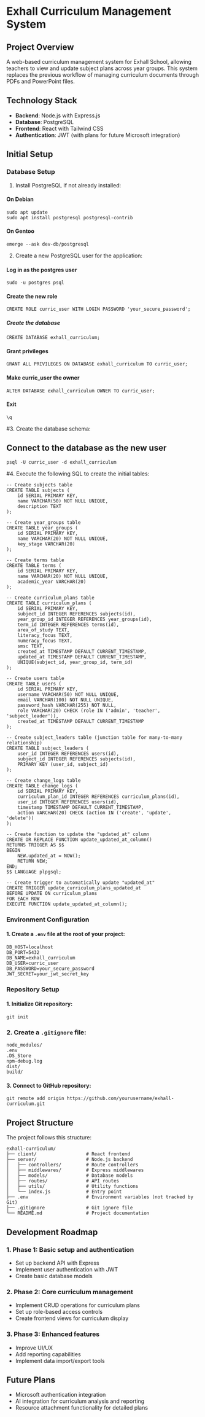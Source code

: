 # Exhall Curriculum Management System

## Project Overview
A web-based curriculum management system for Exhall School, allowing teachers to view and update subject plans across year groups. This system replaces the previous workflow of managing curriculum documents through PDFs and PowerPoint files.

## Technology Stack
- **Backend**: Node.js with Express.js
- **Database**: PostgreSQL
- **Frontend**: React with Tailwind CSS
- **Authentication**: JWT (with plans for future Microsoft integration)

## Initial Setup

### Database Setup

1. Install PostgreSQL if not already installed:

#### On Debian
```
sudo apt update
sudo apt install postgresql postgresql-contrib
```
#### On Gentoo
```
emerge --ask dev-db/postgresql
```
2. Create a new PostgreSQL user for the application:

#### Log in as the postgres user
```
sudo -u postgres psql
```
#### Create the new role
```
CREATE ROLE curric_user WITH LOGIN PASSWORD 'your_secure_password';
```
##### Create the database
```
CREATE DATABASE exhall_curriculum;
```
#### Grant privileges
```
GRANT ALL PRIVILEGES ON DATABASE exhall_curriculum TO curric_user;
```
#### Make curric_user the owner
```
ALTER DATABASE exhall_curriculum OWNER TO curric_user;
```
#### Exit
```
\q
```

#3. Create the database schema:

## Connect to the database as the new user
```
psql -U curric_user -d exhall_curriculum
```
#4. Execute the following SQL to create the initial tables:
```
-- Create subjects table
CREATE TABLE subjects (
    id SERIAL PRIMARY KEY,
    name VARCHAR(50) NOT NULL UNIQUE,
    description TEXT
);

-- Create year_groups table
CREATE TABLE year_groups (
    id SERIAL PRIMARY KEY,
    name VARCHAR(20) NOT NULL UNIQUE,
    key_stage VARCHAR(20)
);

-- Create terms table
CREATE TABLE terms (
    id SERIAL PRIMARY KEY,
    name VARCHAR(20) NOT NULL UNIQUE,
    academic_year VARCHAR(20)
);

-- Create curriculum_plans table
CREATE TABLE curriculum_plans (
    id SERIAL PRIMARY KEY,
    subject_id INTEGER REFERENCES subjects(id),
    year_group_id INTEGER REFERENCES year_groups(id),
    term_id INTEGER REFERENCES terms(id),
    area_of_study TEXT,
    literacy_focus TEXT,
    numeracy_focus TEXT,
    smsc TEXT,
    created_at TIMESTAMP DEFAULT CURRENT_TIMESTAMP,
    updated_at TIMESTAMP DEFAULT CURRENT_TIMESTAMP,
    UNIQUE(subject_id, year_group_id, term_id)
);

-- Create users table
CREATE TABLE users (
    id SERIAL PRIMARY KEY,
    username VARCHAR(50) NOT NULL UNIQUE,
    email VARCHAR(100) NOT NULL UNIQUE,
    password_hash VARCHAR(255) NOT NULL,
    role VARCHAR(20) CHECK (role IN ('admin', 'teacher', 'subject_leader')),
    created_at TIMESTAMP DEFAULT CURRENT_TIMESTAMP
);

-- Create subject_leaders table (junction table for many-to-many relationship)
CREATE TABLE subject_leaders (
    user_id INTEGER REFERENCES users(id),
    subject_id INTEGER REFERENCES subjects(id),
    PRIMARY KEY (user_id, subject_id)
);

-- Create change_logs table
CREATE TABLE change_logs (
    id SERIAL PRIMARY KEY,
    curriculum_plan_id INTEGER REFERENCES curriculum_plans(id),
    user_id INTEGER REFERENCES users(id),
    timestamp TIMESTAMP DEFAULT CURRENT_TIMESTAMP,
    action VARCHAR(20) CHECK (action IN ('create', 'update', 'delete'))
);

-- Create function to update the "updated_at" column
CREATE OR REPLACE FUNCTION update_updated_at_column()
RETURNS TRIGGER AS $$
BEGIN
    NEW.updated_at = NOW();
    RETURN NEW;
END;
$$ LANGUAGE plpgsql;

-- Create trigger to automatically update "updated_at"
CREATE TRIGGER update_curriculum_plans_updated_at
BEFORE UPDATE ON curriculum_plans
FOR EACH ROW
EXECUTE FUNCTION update_updated_at_column();
```
### Environment Configuration

#### 1. Create a `.env` file at the root of your project:
```
DB_HOST=localhost
DB_PORT=5432
DB_NAME=exhall_curriculum
DB_USER=curric_user
DB_PASSWORD=your_secure_password
JWT_SECRET=your_jwt_secret_key
```
### Repository Setup

#### 1. Initialize Git repository:
```
git init
```
### 2. Create a `.gitignore` file:
```
node_modules/
.env
.DS_Store
npm-debug.log
dist/
build/
```
#### 3. Connect to GitHub repository: 
```
git remote add origin https://github.com/yourusername/exhall-curriculum.git
```
## Project Structure

The project follows this structure:
```
exhall-curriculum/
├── client/                  # React frontend
├── server/                  # Node.js backend
│   ├── controllers/         # Route controllers
│   ├── middlewares/         # Express middlewares
│   ├── models/              # Database models
│   ├── routes/              # API routes
│   ├── utils/               # Utility functions
│   └── index.js             # Entry point
├── .env                     # Environment variables (not tracked by Git)
├── .gitignore               # Git ignore file
└── README.md                # Project documentation
```
## Development Roadmap

### 1. **Phase 1**: Basic setup and authentication
   - Set up backend API with Express
   - Implement user authentication with JWT
   - Create basic database models

### 2. **Phase 2**: Core curriculum management
   - Implement CRUD operations for curriculum plans
   - Set up role-based access controls
   - Create frontend views for curriculum display

### 3. **Phase 3**: Enhanced features
   - Improve UI/UX
   - Add reporting capabilities
   - Implement data import/export tools

## Future Plans

- Microsoft authentication integration
- AI integration for curriculum analysis and reporting
- Resource attachment functionality for detailed plans

